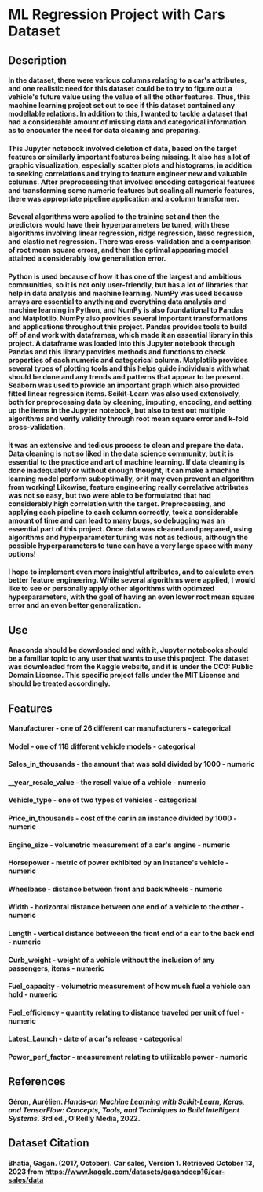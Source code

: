 # ML Regression Project with Cars Dataset

## Description
#### In the dataset, there were various columns relating to a car's attributes, and one realistic need for this dataset could be to try to figure out a vehicle's future value using the value of all the other features. Thus, this machine learning project set out to see if this dataset contained any modellable relations. In addition to this, I wanted to tackle a dataset that had a considerable amount of missing data and categorical information as to encounter the need for data cleaning and preparing. 

#### This Jupyter notebook involved deletion of data, based on the target features or similarly important features being missing. It also has a lot of graphic visualization, especially scatter plots and histograms, in addition to seeking correlations and trying to feature engineer new and valuable columns. After preprocessing that involved encoding categorical features and transforming some numeric features but scaling all numeric features, there was appropriate pipeline application and a column transformer. 

#### Several algorithms were applied to the training set and then the predictors would have their hyperparameters be tuned, with these algorithms involving linear regression, ridge regression, lasso regression, and elastic net regression. There was cross-validation and a comparison of root mean square errors, and then the optimal appearing model attained a considerably low generaliation error.

#### Python is used because of how it has one of the largest and ambitious communities, so it is not only user-friendly, but has a lot of libraries that help in data analysis and machine learning. NumPy was used because arrays are essential to anything and everything data analysis and machine learning in Python, and NumPy is also foundational to Pandas and Matplotlib. NumPy also provides several important transformations and applications throughout this project. Pandas provides tools to build off of and work with dataframes, which made it an essential library in this project. A dataframe was loaded into this Jupyter notebook through Pandas and this library provides methods and functions to check properties of each numeric and categorical column. Matplotlib provides several types of plotting tools and this helps guide individuals with what should be done and any trends and patterns that appear to be present. Seaborn was used to provide an important graph which also provided fitted linear regression items. Scikit-Learn was also used extensively, both for preprocessing data by cleaning, imputing, encoding, and setting up the items in the Jupyter notebook, but also to test out multiple algorithms and verify validity through root mean square error and k-fold cross-validation.

#### It was an extensive and tedious process to clean and prepare the data. Data cleaning is not so liked in the data science community, but it is essential to the practice and art of machine learning. If data cleaning is done inadequately or without enough thought, it can make a machine learning model perform suboptimally, or it may even prevent an algorithm from working! Likewise, feature engineering really correlative attributes was not so easy, but two were able to be formulated that had considerably high correlation with the target. Preprocessing, and applying each pipeline to each column correctly, took a considerable amount of time and can lead to many bugs, so debugging was an essential part of this project. Once data was cleaned and prepared, using algorithms and hyperparameter tuning was not as tedious, although the possible hyperparameters to tune can have a very large space with many options!

#### I hope to implement even more insightful attributes, and to calculate even better feature engineering. While several algorithms were applied, I would like to see or personally apply other algorithms with optimzed hyperparameters, with the goal of having an even lower root mean square error and an even better generalization.

## Use
#### Anaconda should be downloaded and with it, Jupyter notebooks should be a familiar topic to any user that wants to use this project. The dataset was downloaded from the Kaggle website, and it is under the CC0: Public Domain License. This specific project falls under the MIT License and should be treated accordingly.

## Features
#### Manufacturer - one of 26 different car manufacturers - categorical
#### Model - one of 118 different vehicle models - categorical
#### Sales_in_thousands - the amount that was sold divided by 1000 - numeric
#### __year_resale_value - the resell value of a vehicle - numeric
#### Vehicle_type - one of two types of vehicles - categorical
#### Price_in_thousands - cost of the car in an instance divided by 1000 - numeric
#### Engine_size - volumetric measurement of a car's engine - numeric
#### Horsepower - metric of power exhibited by an instance's vehicle - numeric
#### Wheelbase - distance between front and back wheels - numeric
#### Width - horizontal distance between one end of a vehicle to the other - numeric
#### Length - vertical distance betweeen the front end of a car to the back end - numeric
#### Curb_weight - weight of a vehicle without the inclusion of any passengers, items - numeric
#### Fuel_capacity - volumetric measurement of how much fuel a vehicle can hold - numeric
#### Fuel_efficiency - quantity relating to distance traveled per unit of fuel - numeric
#### Latest_Launch - date of a car's release - categorical
#### Power_perf_factor - measurement relating to utilizable power - numeric


## References
#### Géron, Aurélien. *Hands-on Machine Learning with Scikit-Learn, Keras, and TensorFlow: Concepts, Tools, and Techniques to Build Intelligent Systems*. 3rd ed., O’Reilly Media, 2022.

## Dataset Citation
#### Bhatia, Gagan. (2017, October). Car sales, Version 1. Retrieved October 13, 2023 from https://www.kaggle.com/datasets/gagandeep16/car-sales/data
